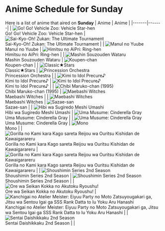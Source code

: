 # Anime Schedule for Sunday
Here is a list of anime that aired on **Sunday** 
| Anime | Anime |
|-------|-------|
| ![Go! Go! Vehicle Zoo: Vehicle Star-hen](https://cdn.myanimelist.net/images/anime/1889/148647.webp)<br>Go! Go! Vehicle Zoo: Vehicle Star-hen | ![Sai-Kyo-Oh! Zukan: The Ultimate Tournament](https://cdn.myanimelist.net/images/anime/1607/148624.webp)<br>Sai-Kyo-Oh! Zukan: The Ultimate Tournament |
| ![Manul no Yuube](https://cdn.myanimelist.net/images/anime/1980/96936.webp)<br>Manul no Yuube | ![Himitsu no AiPri: Ring-hen](https://cdn.myanimelist.net/images/anime/1799/148164.webp)<br>Himitsu no AiPri: Ring-hen |
| ![Mashin Souzouden Wataru](https://cdn.myanimelist.net/images/anime/1550/145123.webp)<br>Mashin Souzouden Wataru | ![Koupen-chan](https://cdn.myanimelist.net/images/anime/1533/146981.webp)<br>Koupen-chan |
| ![Classic★Stars](https://cdn.myanimelist.net/images/anime/1564/148380.webp)<br>Classic★Stars | ![Princession Orchestra](https://cdn.myanimelist.net/images/anime/1735/146986.webp)<br>Princession Orchestra |
| ![Kimi to Idol Precure♪](https://cdn.myanimelist.net/images/anime/1277/147358.webp)<br>Kimi to Idol Precure♪ | ![Kimi to Idol Precure♪](https://cdn.myanimelist.net/images/anime/1277/147358.webp)<br>Kimi to Idol Precure♪ |
| ![Chibi Maruko-chan (1995)](https://cdn.myanimelist.net/images/anime/1108/100604.webp)<br>Chibi Maruko-chan (1995) | ![Maebashi Witches](https://cdn.myanimelist.net/images/anime/1907/148540.webp)<br>Maebashi Witches |
| ![Maebashi Witches](https://cdn.myanimelist.net/images/anime/1907/148540.webp)<br>Maebashi Witches | ![Sazae-san](https://cdn.myanimelist.net/images/anime/1008/98996.webp)<br>Sazae-san |
| ![Hibi wa Sugiredo Meshi Umashi](https://cdn.myanimelist.net/images/anime/1221/148863.webp)<br>Hibi wa Sugiredo Meshi Umashi | ![Uma Musume: Cinderella Gray](https://cdn.myanimelist.net/images/anime/1626/148097.webp)<br>Uma Musume: Cinderella Gray |
| ![Uma Musume: Cinderella Gray](https://cdn.myanimelist.net/images/anime/1626/148097.webp)<br>Uma Musume: Cinderella Gray | ![Mono](https://cdn.myanimelist.net/images/anime/1677/148603.webp)<br>Mono |
| ![Gorilla no Kami kara Kago sareta Reijou wa Ouritsu Kishidan de Kawaigarareru](https://cdn.myanimelist.net/images/anime/1714/148317.webp)<br>Gorilla no Kami kara Kago sareta Reijou wa Ouritsu Kishidan de Kawaigarareru | ![Gorilla no Kami kara Kago sareta Reijou wa Ouritsu Kishidan de Kawaigarareru](https://cdn.myanimelist.net/images/anime/1714/148317.webp)<br>Gorilla no Kami kara Kago sareta Reijou wa Ouritsu Kishidan de Kawaigarareru |
| ![Shoushimin Series 2nd Season](https://cdn.myanimelist.net/images/anime/1224/148321.webp)<br>Shoushimin Series 2nd Season | ![Shoushimin Series 2nd Season](https://cdn.myanimelist.net/images/anime/1224/148321.webp)<br>Shoushimin Series 2nd Season |
| ![Ore wa Seikan Kokka no Akutoku Ryoushu!](https://cdn.myanimelist.net/images/anime/1703/148600.webp)<br>Ore wa Seikan Kokka no Akutoku Ryoushu! | ![Kanchigai no Atelier Meister: Eiyuu Party no Moto Zatsuyougakari ga, Jitsu wa Sentou Igai ga SSS Rank Datta to Iu Yoku Aru Hanashi](https://cdn.myanimelist.net/images/anime/1743/148272.webp)<br>Kanchigai no Atelier Meister: Eiyuu Party no Moto Zatsuyougakari ga, Jitsu wa Sentou Igai ga SSS Rank Datta to Iu Yoku Aru Hanashi |
| ![Sentai Daishikkaku 2nd Season](https://cdn.myanimelist.net/images/anime/1405/147694.webp)<br>Sentai Daishikkaku 2nd Season |  |
